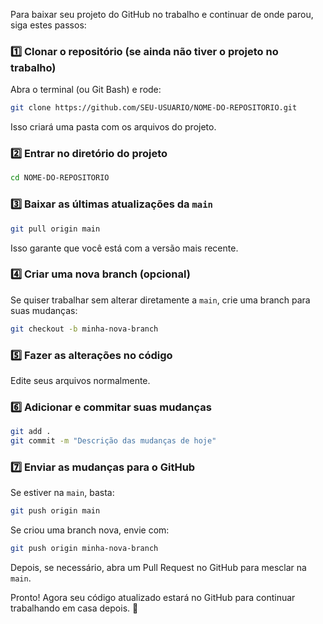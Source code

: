 Para baixar seu projeto do GitHub no trabalho e continuar de onde parou, siga estes passos:

### 1️⃣ **Clonar o repositório** (se ainda não tiver o projeto no trabalho)
Abra o terminal (ou Git Bash) e rode:
```bash
git clone https://github.com/SEU-USUARIO/NOME-DO-REPOSITORIO.git
```
Isso criará uma pasta com os arquivos do projeto.

### 2️⃣ **Entrar no diretório do projeto**
```bash
cd NOME-DO-REPOSITORIO
```

### 3️⃣ **Baixar as últimas atualizações da `main`**
```bash
git pull origin main
```
Isso garante que você está com a versão mais recente.

### 4️⃣ **Criar uma nova branch (opcional)**
Se quiser trabalhar sem alterar diretamente a `main`, crie uma branch para suas mudanças:
```bash
git checkout -b minha-nova-branch
```

### 5️⃣ **Fazer as alterações no código**
Edite seus arquivos normalmente.

### 6️⃣ **Adicionar e commitar suas mudanças**
```bash
git add .
git commit -m "Descrição das mudanças de hoje"
```

### 7️⃣ **Enviar as mudanças para o GitHub**
Se estiver na `main`, basta:
```bash
git push origin main
```
Se criou uma branch nova, envie com:
```bash
git push origin minha-nova-branch
```
Depois, se necessário, abra um Pull Request no GitHub para mesclar na `main`.

Pronto! Agora seu código atualizado estará no GitHub para continuar trabalhando em casa depois. 🚀
